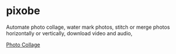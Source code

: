 # pixobe
Automate photo collage, water mark photos, stitch or merge photos horizontally or vertically, download video and audio, 



[Photo Collage](https://www.youtube.com/watch?v=hWt6LE1mstg)
